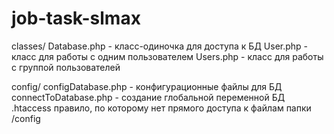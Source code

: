 # job-task-slmax


classes/
  Database.php - класс-одиночка для доступа к БД
  User.php - класс для работы с одним пользователем
  Users.php - класс для работы с группой пользователей

config/
  configDatabase.php - конфигурационные файлы для БД
  connectToDatabase.php - создание глобальной переменной БД
  .htaccess правило, по которому нет прямого доступа к файлам папки /config

